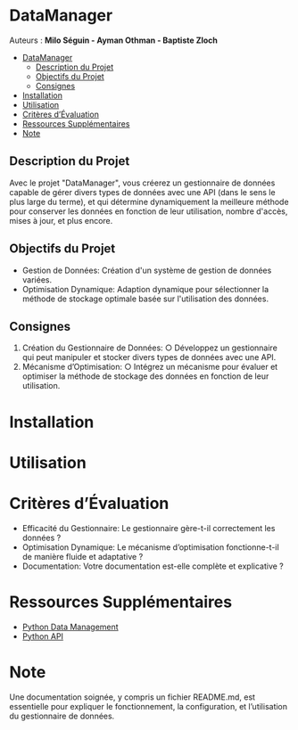 # DataManager
Auteurs : **Milo Séguin - Ayman Othman - Baptiste Zloch**
- [DataManager](#datamanager)
  - [Description du Projet](#description-du-projet)
  - [Objectifs du Projet](#objectifs-du-projet)
  - [Consignes](#consignes)
- [Installation](#installation)
- [Utilisation](#utilisation)
- [Critères d’Évaluation](#critères-dévaluation)
- [Ressources Supplémentaires](#ressources-supplémentaires)
- [Note](#note)

## Description du Projet
Avec le projet "DataManager", vous créerez un gestionnaire de données capable de gérer
divers types de données avec une API (dans le sens le plus large du terme), et qui détermine
dynamiquement la meilleure méthode pour conserver les données en fonction de leur utilisation,
nombre d'accès, mises à jour, et plus encore.
## Objectifs du Projet
- Gestion de Données: Création d'un système de gestion de données variées.
- Optimisation Dynamique: Adaption dynamique pour sélectionner la méthode de
stockage optimale basée sur l'utilisation des données.
## Consignes
1. Création du Gestionnaire de Données:
○ Développez un gestionnaire qui peut manipuler et stocker divers types de
données avec une API.
2. Mécanisme d’Optimisation:
○ Intégrez un mécanisme pour évaluer et optimiser la méthode de stockage des
données en fonction de leur utilisation.


# Installation
# Utilisation

# Critères d’Évaluation
- Efficacité du Gestionnaire: Le gestionnaire gère-t-il correctement les données ?
- Optimisation Dynamique: Le mécanisme d’optimisation fonctionne-t-il de manière
fluide et adaptative ?
- Documentation: Votre documentation est-elle complète et explicative ?

# Ressources Supplémentaires
- [Python Data Management](https://www.datacamp.com/tutorial/data-management-python)
- [Python API](https://www.dataquest.io/blog/python-api-tutorial/)
# Note
Une documentation soignée, y compris un fichier README.md, est essentielle pour expliquer le
fonctionnement, la configuration, et l’utilisation du gestionnaire de données.
